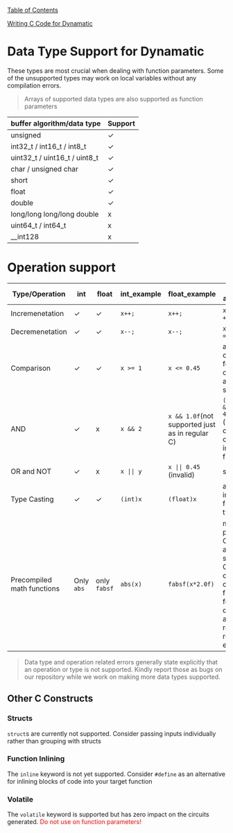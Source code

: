 [Table of Contents](../README.md)

[Writing C Code for Dynamatic](WritingHLSCode.md)

# Data Type Support for Dynamatic
These types are most crucial when dealing with function parameters. Some of the unsupported types may work on local variables without any compilation errors.
> Arrays of supported data types are also supported as function parameters

| buffer algorithm/data type | Support
|---|---|
|unsigned | ✓ |
|int32_t / int16_t / int8_t|✓|
|uint32_t / uint16_t / uint8_t|✓|
|char / unsigned char | ✓|
|short|✓|
|float|✓|
|double|✓|
|long/long long/long double | x|
|uint64_t / int64_t | x |
__int128|x|

# Operation support
|Type/Operation | int | float|int_example| float_example | working alternatives| comments|
|---|---|---|---|---|---|---|
|Incremenetation | ✓ | ✓ | `x++;`| `x++;` | `x += 1;`/`x += 0.1` |
|Decremenetation | ✓ | ✓ | `x--;`| `x--;` | `x -= 1;`/`x -= 0.1` |
|Comparison|✓ |✓| `x >= 1` | `x <= 0.45` | all comparison formats and operations are supported|
|AND|✓|x|`x && 2` | `x && 1.0f`(not supported just as in regular C)| `(x > 0.45f && x < 4.5f)` (works for compound conditions involving floats)| 
|OR and NOT| ✓ | x | `x \|\| y` | `x \|\| 0.45` (invalid) | see AND|
|Type Casting| ✓ |✓ | `(int)x` | `(float)x`| applies to all int and float/double types|
|Precompiled math functions| Only `abs`| only `fabsf`| `abs(x)` | `fabsf(x*2.0f)` | most precompiled C libraries are not supported. Consider coding custom functions for use with dynamatic as it requires requires explicit C|

> Data type and operation related errors generally state explicitly that an operation or type is not supported. Kindly report those as bugs on our repository while we work on making more data types supported.

## Other C Constructs
### Structs
`struct`s are currently not supported. Consider passing inputs individually rather than grouping with structs

### Function Inlining
The `inline` keyword is not yet supported. Consider `#define` as an alternative for inlining blocks of code into your target function

### Volatile
The `volatile` keyword is supported but has zero impact on the circuits generated. <span style="color:red;">Do not use on function parameters! </span>